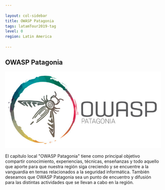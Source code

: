 ```yaml
---

layout: col-sidebar
title: OWASP Patagonia
tags: latamTour2019-tag
level: 0
region: Latin America

---
```


## OWASP Patagonia 
![Patagonia](assets/images/OWASP-Patagonia.jpg)

El capítulo local "OWASP Patagonia" tiene como principal objetivo compartir conocimiento, experiencias, técnicas, enseñanzas y todo aquello que aporte para que nuestra región siga creciendo y se encuentre a la vanguardia en temas relacionados a la seguridad informática. También deseamos que OWASP Patagonia sea un punto de encuentro y difusión para las distintas actividades que se llevan a cabo en la región.
